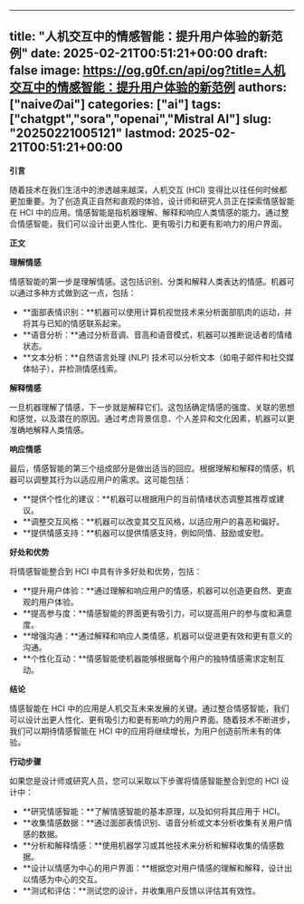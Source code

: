 
---
title: "人机交互中的情感智能：提升用户体验的新范例"
date: 2025-02-21T00:51:21+00:00
draft: false
image: https://og.g0f.cn/api/og?title=人机交互中的情感智能：提升用户体验的新范例
authors: ["naiveのai"]
categories: ["ai"]
tags: ["chatgpt","sora","openai","Mistral AI"]
slug: "20250221005121"
lastmod: 2025-02-21T00:51:21+00:00
---
**引言**

随着技术在我们生活中的渗透越来越深，人机交互 (HCI) 变得比以往任何时候都更加重要。为了创造真正自然和直观的体验，设计师和研究人员正在探索情感智能在 HCI 中的应用。情感智能是指机器理解、解释和响应人类情感的能力。通过整合情感智能，我们可以设计出更人性化、更有吸引力和更有影响力的用户界面。

**正文**

**理解情感**

情感智能的第一步是理解情感。这包括识别、分类和解释人类表达的情感。机器可以通过多种方式做到这一点，包括：

- **面部表情识别：**机器可以使用计算机视觉技术来分析面部肌肉的运动，并将其与已知的情感联系起来。
- **语音分析：**通过分析音调、音高和语音模式，机器可以推断说话者的情绪状态。
- **文本分析：**自然语言处理 (NLP) 技术可以分析文本（如电子邮件和社交媒体帖子），并检测情感线索。

**解释情感**

一旦机器理解了情感，下一步就是解释它们。这包括确定情感的强度、关联的思想和感觉，以及潜在的原因。通过考虑背景信息、个人差异和文化因素，机器可以更准确地解释人类情感。

**响应情感**

最后，情感智能的第三个组成部分是做出适当的回应。根据理解和解释的情感，机器可以调整其行为以适应用户的需求。这可能包括：

- **提供个性化的建议：**机器可以根据用户的当前情绪状态调整其推荐或建议。
- **调整交互风格：**机器可以改变其交互风格，以适应用户的喜恶和偏好。
- **提供情感支持：**机器可以提供情感支持，例如同情、鼓励或安慰。

**好处和优势**

将情感智能整合到 HCI 中具有许多好处和优势，包括：

- **提升用户体验：**通过理解和响应用户的情感，机器可以创造更自然、更直观的用户体验。
- **提高参与度：**情感智能的界面更有吸引力，可以提高用户的参与度和满意度。
- **增强沟通：**通过解释和响应人类情感，机器可以促进更有效和更有意义的沟通。
- **个性化互动：**情感智能使机器能够根据每个用户的独特情感需求定制互动。

**结论**

情感智能在 HCI 中的应用是人机交互未来发展的关键。通过整合情感智能，我们可以设计出更人性化、更有吸引力和更有影响力的用户界面。随着技术不断进步，我们可以期待情感智能在 HCI 中的应用将继续增长，为用户创造前所未有的体验。

**行动步骤**

如果您是设计师或研究人员，您可以采取以下步骤将情感智能整合到您的 HCI 设计中：

- **研究情感智能：**了解情感智能的基本原理，以及如何将其应用于 HCI。
- **收集情感数据：**通过面部表情识别、语音分析或文本分析收集有关用户情感的数据。
- **分析和解释情感：**使用机器学习或其他技术来分析和解释收集的情感数据。
- **设计以情感为中心的用户界面：**根据您对用户情感的理解和解释，设计出以情感为中心的交互。
- **测试和评估：**测试您的设计，并收集用户反馈以评估其有效性。